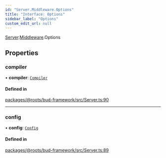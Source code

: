```yaml
---
id: "Server.Middleware.Options"
title: "Interface: Options"
sidebar_label: "Options"
custom_edit_url: null
---
```


[Server](../modules/Server.md).[Middleware](../modules/Server.Middleware.md).Options

## Properties

### compiler

• **compiler**: [`Compiler`](../modules/Server.md#compiler)

#### Defined in

[packages/@roots/bud-framework/src/Server.ts:90](https://github.com/roots/bud/blob/f85a5e1be/packages/@roots/bud-framework/src/Server.ts#L90)

___

### config

• **config**: [`Config`](../modules/Server.md#config)

#### Defined in

[packages/@roots/bud-framework/src/Server.ts:89](https://github.com/roots/bud/blob/f85a5e1be/packages/@roots/bud-framework/src/Server.ts#L89)
